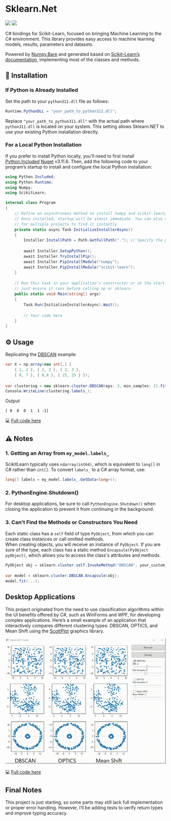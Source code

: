 ﻿# Sklearn.Net
[![](https://img.shields.io/nuget/dt/ScikitLearn?color=4cbb3b&label=Downloads&logo=NuGet&style=flat-square)](https://www.nuget.org/packages/ScikitLearn)
[![](https://img.shields.io/nuget/v/ScikitLearn?color=0078D4&logo=NuGet&style=flat-square)](https://www.nuget.org/packages/ScikitLearn)


C# bindings for Scikit-Learn, focused on bringing Machine Learning to the C# environment. This library provides easy access to machine learning models, results, parameters and datasets.

Powered by [Numpy.Bare](https://github.com/SciSharp/Numpy.NET) and generated based on [Scikit-Learn’s documentation](https://scikit-learn.org/stable/index.html), implementing most of the classes and methods.

## 🔧 Installation

### If Python is Already Installed

Set the path to your `python311.dll` file as follows:

```csharp
Runtime.PythonDLL = "your_path_to_python311.dll";
```

Replace `"your_path_to_python311.dll"` with the actual path where `python311.dll` is located on your system. This setting allows Sklearn.NET to use your existing Python installation directly.


### For a Local Python Installation

If you prefer to install Python locally, you’ll need to first install [Python.Included](https://github.com/henon/Python.Included) [Nuget](https://www.nuget.org/packages/Python.Included/3.11.6) v3.11.6. Then, add the following code to your program’s startup to install and configure the local Python installation:

```csharp
using Python.Included;
using Python.Runtime;
using Numpy;
using ScikitLearn;
```

```csharp
internal class Program
{
    // Define an asynchronous method to install numpy and scikit-learn; this may take a few minutes the first time.
    // Once installed, startup will be almost immediate. You can also copy the installation to a fixed location
    // for multiple projects to find it instantly
    private static async Task InitializeInstallerAsync()
    {
        Installer.InstallPath = Path.GetFullPath("."); // Specify the path for the local installation
    
        await Installer.SetupPython();
        await Installer.TryInstallPip();
        await Installer.PipInstallModule("numpy");
        await Installer.PipInstallModule("scikit-learn");
    }

    // Run this task in your application’s constructor or at the start of your code,
    // just ensure it runs before calling np or sklearn
    public static void Main(string[] args)
    {
        Task.Run(InitializeInstallerAsync).Wait();

        // Your code here
    }
}
```

## ⚙ Usage

Replicating the [DBSCAN](https://scikit-learn.org/stable/modules/generated/sklearn.cluster.DBSCAN.html) example:

```csharp
var X = np.array(new int[,] {
    { 1, 2 }, { 2, 2 }, { 2, 3 },
    { 8, 7 }, { 8,8 }, { 25, 25 } });

var clustering = new sklearn.cluster.DBSCAN(eps: 3, min_samples: 2).fit(X);
Console.WriteLine(clustering.labels_);
```
Output
```
[ 0  0  0  1  1 -1]
```
💻 [Full code here](https://github.com/KosmosWerner/ScikitLearn.Net/blob/main/Examples/ConsoleExample)

## ⚠ Notes
### 1. Getting an Array from `my_model.labels_`
ScikitLearn typically uses `ndarray(int64)`, which is equivalent to `long[]` in C# rather than `int[]`. To convert `labels_` to a C# array format, use:

```csharp
long[] labels = my_model.labels_.GetData<long>();
```

### 2. PythonEngine.Shutdown()
For desktop applications, be sure to call `PythonEngine.Shutdown()` when closing the application to prevent it from continuing in the background.

### 3. Can't Find the Methods or Constructors You Need
Each static class has a `self` field of type `PyObject`, from which you can create class instances or call omitted methods.  
When creating objects, you will receive an instance of `PyObject`. If you are sure of the type, each class has a static method `Encapsule(PyObject pyObject)`, which allows you to access the class's attributes and methods.

```csharp
PyObject obj = sklearn.cluster.self.InvokeMethod("DBSCAN", your_custom_args);

var model = sklearn.cluster.DBSCAN.Encapsule(obj);
model.fit(...);
```

## Desktop Applications

This project originated from the need to use classification algorithms within the UI benefits offered by C#, such as WinForms and WPF, for developing complex applications. Here’s a small example of an application that interactively compares different clustering types: DBSCAN, OPTICS, and Mean Shift using the [ScottPlot](https://github.com/ScottPlot/ScottPlot) graphics library.

[![](https://raw.githubusercontent.com/KosmosWerner/ScikitLearn.Net/refs/heads/main/Dev/cluster_dbscan.gif)](https://github.com/KosmosWerner/ScikitLearn.Net)

💻 [Full code here](https://github.com/KosmosWerner/ScikitLearn.Net/tree/main/Examples/ClusterExample)

## Final Notes
This project is just starting, so some parts may still lack full implementation or proper error handling. However, I’ll be adding tests to verify return types and improve typing accuracy.
